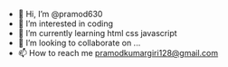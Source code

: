 - 👋 Hi, I’m @pramod630
- 👀 I’m interested in coding
- 🌱 I’m currently learning  html css javascript
- 💞️ I’m looking to collaborate on ...
- 📫 How to reach me  pramodkumargiri128@gmail.com

<!---
pramod630/pramod630 is a ✨ special ✨ repository because its `README.md` (this file) appears on your GitHub profile.
You can click the Preview link to take a look at your changes.
--->

